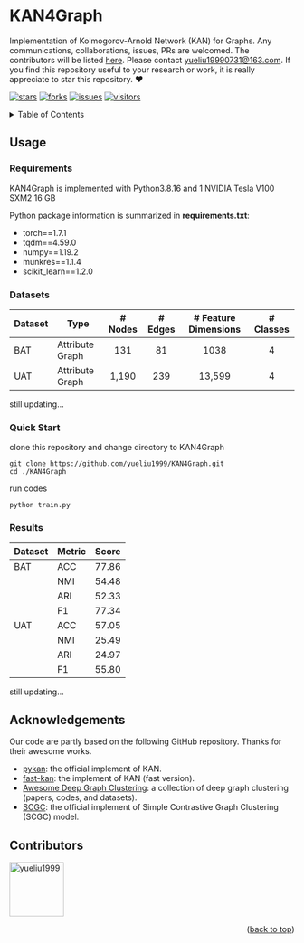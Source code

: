# KAN4Graph

Implementation of Kolmogorov-Arnold Network (KAN) for Graphs. Any communications, collaborations, issues, PRs are welcomed. The contributors will be listed [here](https://github.com/yueliu1999/KAN4Graph?tab=readme-ov-file#Contributors). Please contact yueliu19990731@163.com. If you find this repository useful to your research or work, it is really appreciate to star this repository. :heart:



[![stars](https://img.shields.io/github/stars/yueliu1999/KAN4Graph?color=yellow)](https://github.com/yueliu1999/KAN4Graph/stars)
[![forks](https://img.shields.io/github/forks/yueliu1999/KAN4Graph?color=lightblue)](https://github.com/yueliu1999/KAN4Graph/forks)
[![ issues](https://img.shields.io/github/issues-raw/yueliu1999/KAN4Graph?color=%23FF9600)](https://github.com/yueliu1999/KAN4Graph/issues)
[![ visitors](https://visitor-badge.glitch.me/badge?page_id=yueliu1999.KAN4Graph)](https://github.com/yueliu1999/KAN4Graph)





<details>
  <summary>Table of Contents</summary>
  <ol>
    <li><a href="#Usage">Usage</a></li>
    <li><a href="#acknowledgement">Acknowledgement</a></li>
  </ol>
</details>



## Usage



### Requirements

KAN4Graph is implemented with Python3.8.16 and 1 NVIDIA Tesla V100 SXM2 16 GB



Python package information is summarized in **requirements.txt**:

- torch==1.7.1
- tqdm==4.59.0
- numpy==1.19.2
- munkres==1.1.4
- scikit_learn==1.2.0



### Datasets

| Dataset | Type            | # Nodes | # Edges | # Feature Dimensions | # Classes |
| ------- | --------------- | :-----: | :-----: | :------------------: | :-------: |
| BAT     | Attribute Graph |   131   |   81    |         1038         |     4     |
| UAT     | Attribute Graph |  1,190  |   239   |        13,599        |     4     |

still updating...



### Quick Start

clone this repository and change directory to KAN4Graph

```
git clone https://github.com/yueliu1999/KAN4Graph.git
cd ./KAN4Graph
```



run codes

```
python train.py
```



### Results

| Dataset | Metric | Score |
| ------- | ------ | ----- |
| BAT     | ACC    | 77.86 |
|         | NMI    | 54.48 |
|         | ARI    | 52.33 |
|         | F1     | 77.34 |
| UAT     | ACC    | 57.05 |
|         | NMI    | 25.49 |
|         | ARI    | 24.97 |
|         | F1     | 55.80 |



still updating...



## Acknowledgements

Our code are partly based on the following GitHub repository. Thanks for their awesome works. 
- [pykan](https://github.com/KindXiaoming/pykan): the official implement of KAN.
- [fast-kan](https://github.com/ZiyaoLi/fast-kan): the implement of KAN (fast version). 
- [Awesome Deep Graph Clustering](https://github.com/yueliu1999/Awesome-Deep-Graph-Clustering): a collection of deep graph clustering (papers, codes, and datasets). 
- [SCGC](https://github.com/yueliu1999/SCGC): the official implement of Simple Contrastive Graph Clustering (SCGC) model.





## Contributors

<a href="https://github.com/yueliu1999" target="_blank"><img src="https://avatars.githubusercontent.com/u/41297969?s=64&v=4" alt="yueliu1999" width="96" height="96"/></a> 





<p align="right">(<a href="#top">back to top</a>)</p>

